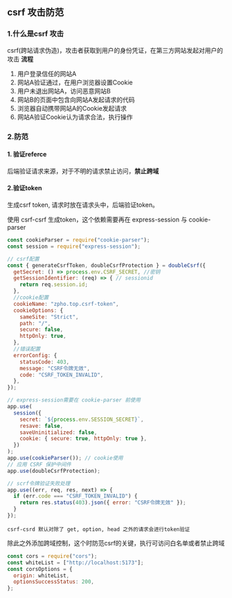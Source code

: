 ## csrf 攻击防范
### 1.什么是csrf 攻击
csrf(跨站请求伪造)，攻击者获取到用户的身份凭证，在第三方网站发起对用户的攻击
**流程**
1. 用户登录信任的网站A
2. 网站A验证通过，在用户浏览器设置Cookie
3. 用户未退出网站A，访问恶意网站B
4. 网站B的页面中包含向网站A发起请求的代码
5. 浏览器自动携带网站A的Cookie发起请求
6. 网站A验证Cookie认为请求合法，执行操作

### 2.防范
#### 1. 验证referce
后端验证请求来源，对于不明的请求禁止访问，**禁止跨域**

#### 2.验证token
生成csrf token, 请求时放在请求头中，后端验证token。

使用 csrf-csrf 生成token，这个依赖需要再在 express-session 与 cookie-parser
```js
const cookieParser = require("cookie-parser");
const session = require("express-session");

// csrf配置
const { generateCsrfToken, doubleCsrfProtection } = doubleCsrf({
  getSecret: () => process.env.CSRF_SECRET, //密钥
  getSessionIdentifier: (req) => { // sessionid
    return req.session.id;
  },
  //cookie配置
  cookieName: "zpho.top.csrf-token", 
  cookieOptions: {
    sameSite: "Strict",
    path: "/",
    secure: false,
    httpOnly: true,
  },
  //错误配置
  errorConfig: {
    statusCode: 403,
    message: "CSRF令牌无效",
    code: "CSRF_TOKEN_INVALID",
  },
});

// express-session需要在 cookie-parser 前使用
app.use(
  session({
    secret: `${process.env.SESSION_SECRET}`,
    resave: false,
    saveUninitialized: false,
    cookie: { secure: true, httpOnly: true },
  })
);
app.use(cookieParser()); // cookie使用
// 应用 CSRF 保护中间件
app.use(doubleCsrfProtection);

// scrf令牌验证失败处理
app.use((err, req, res, next) => {
  if (err.code === "CSRF_TOKEN_INVALID") {
    return res.status(403).json({ error: "CSRF令牌无效" });
  }
});
```

```ad-tip
csrf-csrd 默认对除了 get, option, head 之外的请求会进行token验证
```

除此之外添加跨域控制，这个时防范csrf的关键，执行可访问白名单或者禁止跨域
```js
const cors = require("cors");
const whiteList = ["http://localhost:5173"];
const corsOptions = {
  origin: whiteList,
  optionsSuccessStatus: 200,
};
```